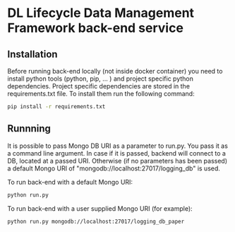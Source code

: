 # DL Lifecycle Data Management Framework back-end service

## Installation
Before running back-end locally (not inside docker container) you need to install python tools (python, pip, ... ) and project specific python dependencies. Project specific dependencies are stored in the requirements.txt file. To install them run the following command:  

``` bash
pip install -r requirements.txt
```

## Runnning
It is possible to pass Mongo DB URI as a parameter to run.py. You pass it as a command line argument. In case if it is passed, backend will connect to a DB, located at a passed URI. Otherwise (if no parameters has been passed) a default Mongo URI of "mongodb://localhost:27017/logging_db" is used.

To run back-end with a default Mongo URI:
``` bash
python run.py
```

To run back-end with a user supplied Mongo URI (for example):
``` bash
python run.py mongodb://localhost:27017/logging_db_paper
```